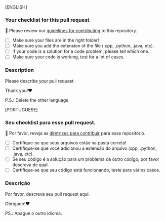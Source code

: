 [ENGLISH]

### Your checklist for this pull request

🚨 Please review our [guidelines for contributing](https://github.com/InfoJrUFBA/web-development-and-mobile-challenges/blob/main/CONTRIBUTING.md) to this repository.

- [ ] Make sure your files are in the right folder!
- [ ] Make sure you add the extension of the file (.cpp, .python, .java, etc).
- [ ] If your code is a solution for a code problem, please tell which one.
- [ ] Make sure your code is working, test for a lot of cases.

### Description

Please describe your pull request.

Thank you!:heart:

P.S.: Delete the other language.

[PORTUGUESE]

### Seu checklist para esse pull request.

🚨 Por favor, reveja as [diretrizes para contribuir](https://github.com/InfoJrUFBA/web-development-and-mobile-challenges/blob/main/CONTRIBUTING.md) para esse repositório.

- [ ] Certifique-se que seus arquivos estão na pasta correta!
- [ ] Certifique-se que você adicionou a extensão do arquivo (cpp, .python, .java, etc).
- [ ] Se seu código é a solução para um problema de outro código, por favor descreva de qual.
- [ ] Certifique-se que seu código está funcionando, teste para vários casos.

### Descrição

Por favor, descreva seu pull request aqui.

Obrigado!:heart:

PS.: Apague o outro idioma.
